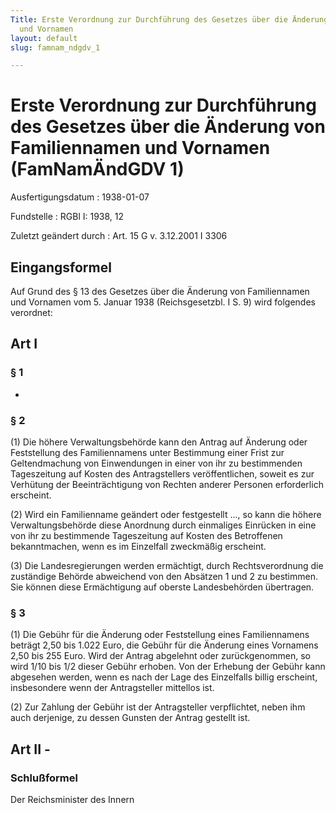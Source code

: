 ```yaml
---
Title: Erste Verordnung zur Durchführung des Gesetzes über die Änderung von Familiennamen
  und Vornamen
layout: default
slug: famnam_ndgdv_1

---
```


# Erste Verordnung zur Durchführung des Gesetzes über die Änderung von Familiennamen und Vornamen (FamNamÄndGDV 1)

Ausfertigungsdatum
:   1938-01-07

Fundstelle
:   RGBl I: 1938, 12

Zuletzt geändert durch
:   Art. 15 G v. 3.12.2001 I 3306


## Eingangsformel

Auf Grund des § 13 des Gesetzes über die Änderung von Familiennamen
und Vornamen vom 5. Januar 1938 (Reichsgesetzbl. I S. 9) wird
folgendes verordnet:


## Art I



### § 1

-


### § 2

(1) Die höhere Verwaltungsbehörde kann den Antrag auf Änderung oder
Feststellung des Familiennamens unter Bestimmung einer Frist zur
Geltendmachung von Einwendungen in einer von ihr zu bestimmenden
Tageszeitung auf Kosten des Antragstellers veröffentlichen, soweit es
zur Verhütung der Beeinträchtigung von Rechten anderer Personen
erforderlich erscheint.

(2) Wird ein Familienname geändert oder festgestellt ..., so kann die
höhere Verwaltungsbehörde diese Anordnung durch einmaliges Einrücken
in eine von ihr zu bestimmende Tageszeitung auf Kosten des Betroffenen
bekanntmachen, wenn es im Einzelfall zweckmäßig erscheint.

(3) Die Landesregierungen werden ermächtigt, durch Rechtsverordnung
die zuständige Behörde abweichend von den Absätzen 1 und 2 zu
bestimmen. Sie können diese Ermächtigung auf oberste Landesbehörden
übertragen.


### § 3

(1) Die Gebühr für die Änderung oder Feststellung eines Familiennamens
beträgt 2,50 bis 1.022 Euro, die Gebühr für die Änderung eines
Vornamens 2,50 bis 255 Euro. Wird der Antrag abgelehnt oder
zurückgenommen, so wird 1/10 bis 1/2 dieser Gebühr erhoben. Von der
Erhebung der Gebühr kann abgesehen werden, wenn es nach der Lage des
Einzelfalls billig erscheint, insbesondere wenn der Antragsteller
mittellos ist.

(2) Zur Zahlung der Gebühr ist der Antragsteller verpflichtet, neben
ihm auch derjenige, zu dessen Gunsten der Antrag gestellt ist.


## Art II - 



### Schlußformel

Der Reichsminister des Innern


